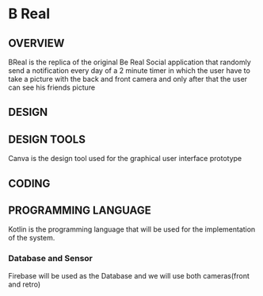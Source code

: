 # B Real 
## OVERVIEW
BReal is the replica of the original Be Real Social application that randomly send a notification every day of a 2 minute timer in which the user have to take a picture with the back and front camera and only after that the user can see his friends picture

## DESIGN
## DESIGN TOOLS
Canva is the design tool used for the graphical user interface prototype

## CODING
## PROGRAMMING LANGUAGE 
Kotlin is the programming language that will be used for the implementation of the system.

### Database and Sensor
Firebase will be used as the Database and we will use both cameras(front and retro)
